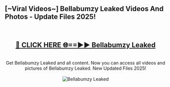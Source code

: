 <h2>[~Viral Videos~] Bellabumzy Leaked Videos And Photos - Update Files 2025!</h2>
<br>
<div align="center">
<h2><a href="https://top-ai-tools.click/QrbHav" rel="nofollow">🔴 CLICK HERE 🌐==►► Bellabumzy Leaked</a></h2>
<br>
Get Bellabumzy Leaked and all content. Now you can access all videos and pictures of Bellabumzy Leaked. New Updated Files 2025!
<br>
<br>
<a href="https://top-ai-tools.click/QrbHav" rel="nofollow" data-target="animated-image.originalLink"><img src="https://i.ibb.co.com/WyWwxjT/player-gif2.gif" alt="Bellabumzy Leaked" style="max-width: 100%; display: inline-block;" data-target="animated-image.originalImage"></a>
</div>
<br>